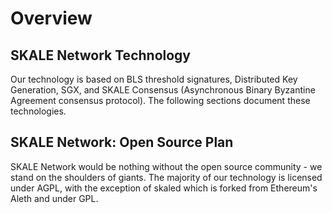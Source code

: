 # Overview

## SKALE Network Technology

Our technology is based on BLS threshold signatures, Distributed Key Generation, SGX, and SKALE Consensus (Asynchronous Binary Byzantine Agreement consensus protocol). The following sections document these technologies.

## SKALE Network: Open Source Plan

SKALE Network would be nothing without the open source community - we stand on the shoulders of giants. The majority of our technology is licensed under AGPL, with the exception of skaled which is forked from Ethereum's Aleth and under GPL.
